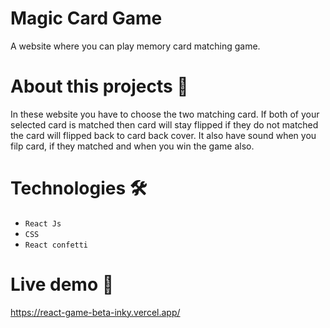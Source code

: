 # Magic Card Game

A website where you can play memory card matching game.

# About this projects 🎯
In these website you have to choose the two matching card. If both of your selected card is matched then card will stay flipped if they do not matched the card will flipped back to card back cover. It also have sound when you filp card, if they matched and when you win the game also.

# Technologies 🛠️
- `React Js`
- `CSS`
- `React confetti`

# Live demo 🎥
https://react-game-beta-inky.vercel.app/
